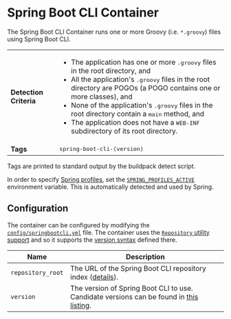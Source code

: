 # Spring Boot CLI Container
The Spring Boot CLI Container runs one or more Groovy (i.e. `*.groovy`) files using Spring Boot CLI.

<table>
	<tr>
		<td><strong>Detection Criteria</strong></td><td><ul>
			<li>The application has one or more <tt>.groovy</tt> files in the root directory, and</li>
			<li>All the application's <tt>.groovy</tt> files in the root directory are POGOs (a POGO contains one or more classes), and</li>
			<li>None of the application's <tt>.groovy</tt> files in the root directory contain a <tt>main</tt> method, and</li>
			<li>The application does not have a <tt>WEB-INF</tt> subdirectory of its root directory.</li>
		</ul></td>
	</tr>
	<tr>
		<td><strong>Tags</strong></td><td><tt>spring-boot-cli-&lang;version&rang;</tt></td>
	</tr>
</table>
Tags are printed to standard output by the buildpack detect script.

In order to specify [Spring profiles][], set the [`SPRING_PROFILES_ACTIVE`][] environment variable.  This is automatically detected and used by Spring.

## Configuration
The container can be configured by modifying the [`config/springbootcli.yml`][] file.  The container uses the [`Repository` utility support][repositories] and so it supports the [version syntax][] defined there.

| Name | Description
| ---- | -----------
| `repository_root` | The URL of the Spring Boot CLI repository index ([details][repositories]).
| `version` | The version of Spring Boot CLI to use. Candidate versions can be found in [this listing][].

[`config/springbootcli.yml`]: ../config/springbootcli.yml
[repositories]: util-repositories.md
[Spring profiles]:http://blog.springsource.com/2011/02/14/spring-3-1-m1-introducing-profile/
[`SPRING_PROFILES_ACTIVE`]: http://static.springsource.org/spring/docs/3.1.x/javadoc-api/org/springframework/core/env/AbstractEnvironment.html#ACTIVE_PROFILES_PROPERTY_NAME
[this listing]: http://download.pivotal.io.s3.amazonaws.com/spring-boot-cli/lucid/x86_64/index.yml
[version syntax]: util-repositories.md#version-syntax-and-ordering
